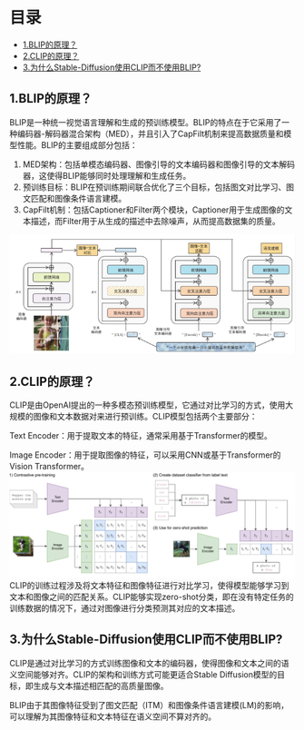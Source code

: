 # 目录

- [1.BLIP的原理？](#1.BLIP的原理？)
- [2.CLIP的原理？](#2.BLIP的原理？)
- [3.为什么Stable-Diffusion使用CLIP而不使用BLIP? ](#3.为什么Stable-Diffusion使用CLIP而不使用BLIP?)

<h2 id="1.BLIP的原理？">1.BLIP的原理？</h2>

BLIP是一种统一视觉语言理解和生成的预训练模型。BLIP的特点在于它采用了一种编码器-解码器混合架构（MED），并且引入了CapFilt机制来提高数据质量和模型性能。BLIP的主要组成部分包括：

1. MED架构：包括单模态编码器、图像引导的文本编码器和图像引导的文本解码器，这使得BLIP能够同时处理理解和生成任务。
2. 预训练目标：BLIP在预训练期间联合优化了三个目标，包括图文对比学习、图文匹配和图像条件语言建模。
3. CapFilt机制：包括Captioner和Filter两个模块，Captioner用于生成图像的文本描述，而Filter用于从生成的描述中去除噪声，从而提高数据集的质量。

![](./imgs/BLIP.png)

<h2 id="2.CLIP的原理？">2.CLIP的原理？</h2>

CLIP是由OpenAI提出的一种多模态预训练模型，它通过对比学习的方式，使用大规模的图像和文本数据对来进行预训练。CLIP模型包括两个主要部分：

Text Encoder：用于提取文本的特征，通常采用基于Transformer的模型。

Image Encoder：用于提取图像的特征，可以采用CNN或基于Transformer的Vision Transformer。
![](./imgs/CLIP.png)
CLIP的训练过程涉及将文本特征和图像特征进行对比学习，使得模型能够学习到文本和图像之间的匹配关系。CLIP能够实现zero-shot分类，即在没有特定任务的训练数据的情况下，通过对图像进行分类预测其对应的文本描述。

<h2 id="为什么Stable-Diffusion使用CLIP而不使用BLIP?">3.为什么Stable-Diffusion使用CLIP而不使用BLIP? </h2>

CLIP是通过对比学习的方式训练图像和文本的编码器，使得图像和文本之间的语义空间能够对齐。CLIP的架构和训练方式可能更适合Stable Diffusion模型的目标，即生成与文本描述相匹配的高质量图像。

BLIP由于其图像特征受到了图文匹配（ITM）和图像条件语言建模(LM)的影响，可以理解为其图像特征和文本特征在语义空间不算对齐的。

